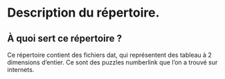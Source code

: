 # Description du répertoire.

## À quoi sert ce répertoire ?
Ce répertoire contient des fichiers dat, qui représentent des tableau à 2 dimensions d’entier. Ce sont des puzzles numberlink que l’on a trouvé sur internets.
